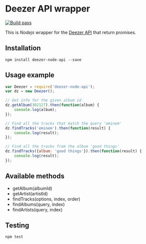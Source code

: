 # Deezer API wrapper
[![Build pass](https://travis-ci.org/acostes/deezer-node-api.svg)](https://travis-ci.org/acostes/deezer-node-api?branch=master)

This is *Nodejs* wrapper for the [Deezer API](http://developers.deezer.com/api) that return promises.

## Installation
    npm install deezer-node-api --save

## Usage example
``` JavaScript
var Deezer = require('deezer-node-api');
var dz = new Deezer();

// Get info for the given album id
dz.getAlbum(302127).then(function(album) {
    console.log(album);
});

// Find all the tracks that match the query 'eminem'
dz.findTracks('eminem').then(function(result) {
    console.log(result);
});

// Find all the tracks from the album 'good things'
dz.findTracks({album: 'good things'}).then(function(result) {
    console.log(result);
});
```

## Available methods
* getAlbum(albumId)
* getArtist(artistId)
* findTracks(options, index, order)
* findAlbums(query, index)
* findArtists(query, index)

## Testing
    npm test
